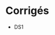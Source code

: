 # Corrigés
* DS1[](https://notebook.basthon.fr/?from=https://raw.githubusercontent.com/thfruchart/tnsi/main/eval/DS1_CORR.ipynb)
